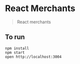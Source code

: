 # React Merchants

> React merchants

## To run

```
npm install
npm start
open http://localhost:3004
```



